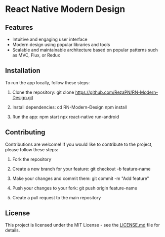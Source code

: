 # React Native Modern Design

## Features

- Intuitive and engaging user interface
- Modern design using popular libraries and tools
- Scalable and maintainable architecture based on popular patterns such as MVC, Flux, or Redux

## Installation

To run the app locally, follow these steps:

1. Clone the repository:
git clone https://github.com/RezaPN/RN-Modern-Design.git

2. Install dependencies:
cd RN-Modern-Design
npm install


3. Run the app:
npm start
npx react-native run-android 

## Contributing

Contributions are welcome! If you would like to contribute to the project, please follow these steps:

1. Fork the repository
2. Create a new branch for your feature:
git checkout -b feature-name

3. Make your changes and commit them:
git commit -m "Add feature"

4. Push your changes to your fork:
git push origin feature-name

5. Create a pull request to the main repository

## License

This project is licensed under the MIT License - see the [LICENSE.md](LICENSE.md) file for details.
